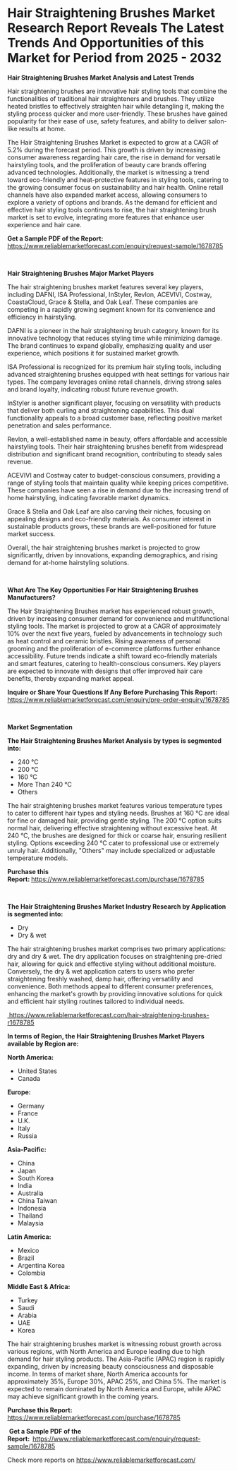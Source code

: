 <p><h1>Hair Straightening Brushes Market Research Report Reveals The Latest Trends And Opportunities of this Market for Period from 2025 - 2032</h1></p><p><strong>Hair Straightening Brushes Market Analysis and Latest Trends</strong></p>
<p><p>Hair straightening brushes are innovative hair styling tools that combine the functionalities of traditional hair straighteners and brushes. They utilize heated bristles to effectively straighten hair while detangling it, making the styling process quicker and more user-friendly. These brushes have gained popularity for their ease of use, safety features, and ability to deliver salon-like results at home.</p><p>The Hair Straightening Brushes Market is expected to grow at a CAGR of 5.2% during the forecast period. This growth is driven by increasing consumer awareness regarding hair care, the rise in demand for versatile hairstyling tools, and the proliferation of beauty care brands offering advanced technologies. Additionally, the market is witnessing a trend toward eco-friendly and heat-protective features in styling tools, catering to the growing consumer focus on sustainability and hair health. Online retail channels have also expanded market access, allowing consumers to explore a variety of options and brands. As the demand for efficient and effective hair styling tools continues to rise, the hair straightening brush market is set to evolve, integrating more features that enhance user experience and hair care.</p></p>
<p><strong>Get a Sample PDF of the Report:&nbsp;</strong> <a href="https://www.reliablemarketforecast.com/enquiry/request-sample/1678785?utm_campaign=3525&utm_medium=2&utm_source=Github&utm_content=ia&utm_term=24032025&utm_id=hair-straightening-brushes">https://www.reliablemarketforecast.com/enquiry/request-sample/1678785</a></p>
<p>&nbsp;</p>
<p><strong>Hair Straightening Brushes Major Market Players</strong></p>
<p><p>The hair straightening brushes market features several key players, including DAFNI, ISA Professional, InStyler, Revlon, ACEVIVI, Costway, CoastaCloud, Grace & Stella, and Oak Leaf. These companies are competing in a rapidly growing segment known for its convenience and efficiency in hairstyling.</p><p>DAFNI is a pioneer in the hair straightening brush category, known for its innovative technology that reduces styling time while minimizing damage. The brand continues to expand globally, emphasizing quality and user experience, which positions it for sustained market growth.</p><p>ISA Professional is recognized for its premium hair styling tools, including advanced straightening brushes equipped with heat settings for various hair types. The company leverages online retail channels, driving strong sales and brand loyalty, indicating robust future revenue growth.</p><p>InStyler is another significant player, focusing on versatility with products that deliver both curling and straightening capabilities. This dual functionality appeals to a broad customer base, reflecting positive market penetration and sales performance.</p><p>Revlon, a well-established name in beauty, offers affordable and accessible hairstyling tools. Their hair straightening brushes benefit from widespread distribution and significant brand recognition, contributing to steady sales revenue.</p><p>ACEVIVI and Costway cater to budget-conscious consumers, providing a range of styling tools that maintain quality while keeping prices competitive. These companies have seen a rise in demand due to the increasing trend of home hairstyling, indicating favorable market dynamics.</p><p>Grace & Stella and Oak Leaf are also carving their niches, focusing on appealing designs and eco-friendly materials. As consumer interest in sustainable products grows, these brands are well-positioned for future market success.</p><p>Overall, the hair straightening brushes market is projected to grow significantly, driven by innovations, expanding demographics, and rising demand for at-home hairstyling solutions.</p></p>
<p>&nbsp;</p>
<p><strong>What Are The Key Opportunities For Hair Straightening Brushes Manufacturers?</strong></p>
<p><p>The Hair Straightening Brushes market has experienced robust growth, driven by increasing consumer demand for convenience and multifunctional styling tools. The market is projected to grow at a CAGR of approximately 10% over the next five years, fueled by advancements in technology such as heat control and ceramic bristles. Rising awareness of personal grooming and the proliferation of e-commerce platforms further enhance accessibility. Future trends indicate a shift toward eco-friendly materials and smart features, catering to health-conscious consumers. Key players are expected to innovate with designs that offer improved hair care benefits, thereby expanding market appeal.</p></p>
<p><strong>Inquire or Share Your Questions If Any Before Purchasing This Report:</strong> <a href="https://www.reliablemarketforecast.com/enquiry/pre-order-enquiry/1678785?utm_campaign=3525&utm_medium=2&utm_source=Github&utm_content=ia&utm_term=24032025&utm_id=hair-straightening-brushes">https://www.reliablemarketforecast.com/enquiry/pre-order-enquiry/1678785</a></p>
<p>&nbsp;</p>
<p><strong>Market Segmentation</strong></p>
<p><strong>The Hair Straightening Brushes Market Analysis by types is segmented into:</strong></p>
<p><ul><li>240 °C</li><li>200 °C</li><li>160 °C</li><li>More Than 240 °C</li><li>Others</li></ul></p>
<p><p>The hair straightening brushes market features various temperature types to cater to different hair types and styling needs. Brushes at 160 °C are ideal for fine or damaged hair, providing gentle styling. The 200 °C option suits normal hair, delivering effective straightening without excessive heat. At 240 °C, the brushes are designed for thick or coarse hair, ensuring resilient styling. Options exceeding 240 °C cater to professional use or extremely unruly hair. Additionally, "Others" may include specialized or adjustable temperature models.</p></p>
<p><strong>Purchase this Report:&nbsp;</strong><a href="https://www.reliablemarketforecast.com/purchase/1678785?utm_campaign=3525&utm_medium=2&utm_source=Github&utm_content=ia&utm_term=24032025&utm_id=hair-straightening-brushes">https://www.reliablemarketforecast.com/purchase/1678785</a></p>
<p>&nbsp;</p>
<p><strong>The Hair Straightening Brushes Market Industry Research by Application is segmented into:</strong></p>
<p><ul><li>Dry</li><li>Dry & wet</li></ul></p>
<p><p>The hair straightening brushes market comprises two primary applications: dry and dry & wet. The dry application focuses on straightening pre-dried hair, allowing for quick and effective styling without additional moisture. Conversely, the dry & wet application caters to users who prefer straightening freshly washed, damp hair, offering versatility and convenience. Both methods appeal to different consumer preferences, enhancing the market's growth by providing innovative solutions for quick and efficient hair styling routines tailored to individual needs.</p></p>
<p><a href="https://www.reliablemarketforecast.com/hair-straightening-brushes-r1678785?utm_campaign=3525&utm_medium=2&utm_source=Github&utm_content=ia&utm_term=24032025&utm_id=hair-straightening-brushes">&nbsp;https://www.reliablemarketforecast.com/hair-straightening-brushes-r1678785</a></p>
<p><strong>In terms of Region, the Hair Straightening Brushes Market Players available by Region are:</strong></p>
<p>
    <p> <strong> North America: </strong>
        <ul>
            <li>United States</li>
            <li>Canada</li>
        </ul>
        </p> 
    <p> <strong> Europe: </strong>
        <ul>
            <li>Germany</li>
            <li>France</li>
            <li>U.K.</li>
            <li>Italy</li>
            <li>Russia</li>
        </ul>
        </p> 
    <p> <strong> Asia-Pacific: </strong>
        <ul>
            <li>China</li>
            <li>Japan</li>
            <li>South Korea</li>
            <li>India</li>
            <li>Australia</li>
            <li>China Taiwan</li>
            <li>Indonesia</li>
            <li>Thailand</li>
            <li>Malaysia</li>
        </ul>
        </p> 
    <p> <strong> Latin America: </strong>
        <ul>
            <li>Mexico</li>
            <li>Brazil</li>
            <li>Argentina Korea</li>
            <li>Colombia</li>
        </ul>
        </p> 
    <p> <strong> Middle East & Africa: </strong>
        <ul>
            <li>Turkey</li>
            <li>Saudi</li>
            <li>Arabia</li>
            <li>UAE</li>
            <li>Korea</li>
        </ul>
    </p>
    </p>
<p><p>The hair straightening brushes market is witnessing robust growth across various regions, with North America and Europe leading due to high demand for hair styling products. The Asia-Pacific (APAC) region is rapidly expanding, driven by increasing beauty consciousness and disposable income. In terms of market share, North America accounts for approximately 35%, Europe 30%, APAC 25%, and China 5%. The market is expected to remain dominated by North America and Europe, while APAC may achieve significant growth in the coming years.</p></p>
<p><strong>Purchase this Report: </strong><a href="https://www.reliablemarketforecast.com/purchase/1678785?utm_campaign=3525&utm_medium=2&utm_source=Github&utm_content=ia&utm_term=24032025&utm_id=hair-straightening-brushes">https://www.reliablemarketforecast.com/purchase/1678785</a></p>
<p>&nbsp;<strong>Get a Sample PDF of the Report:&nbsp;&nbsp;</strong><a href="https://www.reliablemarketforecast.com/enquiry/request-sample/1678785?utm_campaign=3525&utm_medium=2&utm_source=Github&utm_content=ia&utm_term=24032025&utm_id=hair-straightening-brushes">https://www.reliablemarketforecast.com/enquiry/request-sample/1678785</a></p>
<p><strong></strong></p>
<p>Check more reports on <a href="https://www.reliablemarketforecast.com/?utm_campaign=3525&utm_medium=2&utm_source=Github&utm_content=ia&utm_term=24032025&utm_id=hair-straightening-brushes">https://www.reliablemarketforecast.com/</a></p>